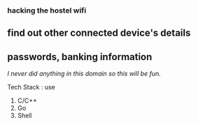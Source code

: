### hacking the hostel wifi 
  
## find out other connected device's details
## passwords, banking information

*I never did anything in this domain so this will be fun.*

Tech Stack : 
   use 
   1. C/C++
   2. Go
   3. Shell
     
